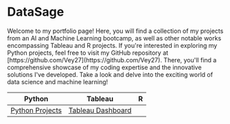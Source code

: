 # DataSage

<p>Welcome to my portfolio page! Here, you will find a collection of my projects from an AI and Machine Learning bootcamp, as well as other notable works encompassing Tableau and R projects. If you're interested in exploring my Python projects, feel free to visit my GitHub repository at [https://github.com/Vey27](https://github.com/Vey27). There, you'll find a comprehensive showcase of my coding expertise and the innovative solutions I've developed. Take a look and delve into the exciting world of data science and machine learning!
  

  <table>
    <thead>
      <tr>
        <th>Python</th>
        <th>Tableau</th>
        <th>R</th>
      </tr>
    </thead>
    <tbody>
      <tr>
        <td><a href="https://www.datascienceportfol.io/Vey" onclick="window.open(this.href,'_blank');return false;">Python Projects</a></td>
        <td><a href="https://public.tableau.com/app/profile/vey.damneun5377" onclick="window.open(this.href,'_blank');return false;">Tableau Dashboard</a>
 






    
